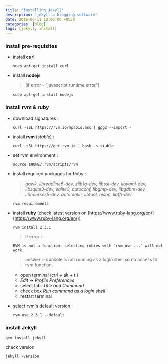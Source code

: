```yaml
---
title: "Installing Jekyll"
description: "jekyll-a blogging software"
date: 2016-06-11 12:00:00 +0530
categories: [blog]
tags: [jekyll, install]
---
```


### install pre-requisites

* install **curl**

	```shell
	sudo apt-get install curl
	```

* install **nodejs**

	>(if error - "javascript runtime error")

	```shell
	sudo apt-get install nodejs
	```

### install rvm & ruby
* download signatures :

	```shell
	curl -sSL https://rvm.io/mpapis.asc | gpg2 --import -
	```
* install **rvm** (_stable_) :

	```shell
	curl -sSL https://get.rvm.io | bash -s stable
	```

* set rvm environment :

	```shell
	source $HOME/.rvm/scripts/rvm
	```

* install required packages for Ruby :

  > _gawk, libreadline6-dev, zlib1g-dev, libssl-dev, libyaml-dev, libsqlite3-dev, sqlite3, autoconf, libgmp-dev, libgdbm-dev, libncurses5-dev, automake, libtool, bison, libffi-dev_

	```shell
	rvm requirements
	```

* install **ruby** (check latest version on [https://www.ruby-lang.org/en/](https://www.ruby-lang.org/en/))

	```shell
	rvm install 2.3.1
	```

	> if error :-

	```shell
	RVM is not a function, selecting rubies with 'rvm use ...' will not work.
	```

	> answer :- console is not running as a login shell so no access to rvm function.

	+ open terminal (ctrl + alt + t )
	+ _Edit_ -> _Profile Preferences_
	+ select tab: _Title and Command_
	+ check box _Run command as a login shell_
	+ restart terminal

* select rvm's default version :

	```shell
	rvm use 2.3.1 --default
	```

### install Jekyll

```shell
gem install jekyll
```

check version

```shell
jekyll -version
```
